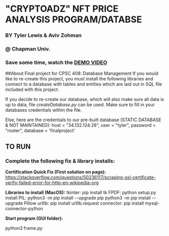 # "CRYPTOADZ" NFT PRICE ANALYSIS PROGRAM/DATABSE
### BY Tyler Lewis & Aviv Zohman
### @ Chapman Univ.

### Save some time, watch the [DEMO VIDEO](https://www.dropbox.com/s/a6uacp1kidlhtpm/CrypToadz%20TKinter%20Demo.mp4?dl=0)

##About
Final project for CPSC 408: Database Management
If you would like to re-create this project, you must install the following libraries and connect to a database with tables and entities which are laid out in SQL file included with this project.

If you decide to re-create our database, which will also make sure all data is up to data, file *createDatabase.py* can be used. Make sure to fill in your databases credentials within the file.

Else, here are the credentials to our pre-built database (STATIC DATABASE & NOT MAINTAINED):
  host = "34.132.124.28",
  user = "tyler",
  password = "rooter",
  database = 'finalproject'

## TO RUN
### Complete the following fix & library installs:
**Certification Quick Fix (First solution on page):**
  https://stackoverflow.com/questions/50236117/scraping-ssl-certificate-verify-failed-error-for-http-en-wikipedia-org

**Libraries to install (MacOS):**
  tkinter:
    pip install tk
  FPDF:
    python setup.py install
  PIL:
    python3 -m pip install --upgrade pip
    python3 -m pip install --upgrade Pillow
  urllib:
    pip install urllib.request
  connector:
    pip install mysql-connector-python

**Start program (GUI folder):** 

  python3 frame.py
